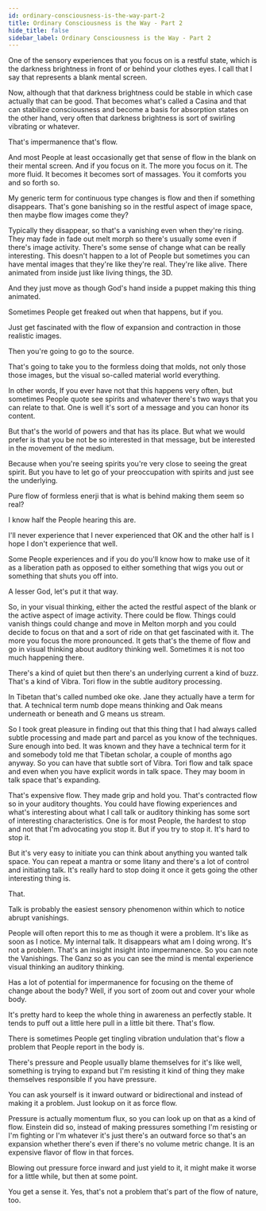 ```yaml
---
id: ordinary-consciousness-is-the-way-part-2
title: Ordinary Consciousness is the Way - Part 2
hide_title: false
sidebar_label: Ordinary Consciousness is the Way - Part 2
---
```

One of the sensory experiences that you focus on is a restful state, which is the darkness brightness in front of or behind your clothes eyes. I call that I say that represents a blank mental screen.

Now, although that that darkness brightness could be stable in which case actually that can be good. That becomes what's called a Casina and that can stabilize consciousness and become a basis for absorption states on the other hand, very often that darkness brightness is sort of swirling vibrating or whatever.

That's impermanence that's flow.

And most People at least occasionally get that sense of flow in the blank on their mental screen. And if you focus on it. The more you focus on it. The more fluid. It becomes it becomes sort of massages. You it comforts you and so forth so.

My generic term for continuous type changes is flow and then if something disappears. That's gone banishing so in the restful aspect of image space, then maybe flow images come they?

Typically they disappear, so that's a vanishing even when they're rising. They may fade in fade out melt morph so there's usually some even if there's image activity. There's some sense of change what can be really interesting. This doesn't happen to a lot of People but sometimes you can have mental images that they're like they're real. They're like alive. There animated from inside just like living things, the 3D.

And they just move as though God's hand inside a puppet making this thing animated.

Sometimes People get freaked out when that happens, but if you.

Just get fascinated with the flow of expansion and contraction in those realistic images.

Then you're going to go to the source.

That's going to take you to the formless doing that molds, not only those those images, but the visual so-called material world everything.

In other words, If you ever have not that this happens very often, but sometimes People quote see spirits and whatever there's two ways that you can relate to that. One is well it's sort of a message and you can honor its content.

But that's the world of powers and that has its place. But what we would prefer is that you be not be so interested in that message, but be interested in the movement of the medium.

Because when you're seeing spirits you're very close to seeing the great spirit. But you have to let go of your preoccupation with spirits and just see the underlying.

Pure flow of formless enerji that is what is behind making them seem so real?

I know half the People hearing this are.

I'll never experience that I never experienced that OK and the other half is I hope I don't experience that well.

Some People experiences and if you do you'll know how to make use of it as a liberation path as opposed to either something that wigs you out or something that shuts you off into.

A lesser God, let's put it that way.

So, in your visual thinking, either the acted the restful aspect of the blank or the active aspect of image activity. There could be flow. Things could vanish things could change and move in Melton morph and you could decide to focus on that and a sort of ride on that get fascinated with it. The more you focus the more pronounced. It gets that's the theme of flow and go in visual thinking about auditory thinking well. Sometimes it is not too much happening there.

There's a kind of quiet but then there's an underlying current a kind of buzz. That's a kind of Vibra. Tori flow in the subtle auditory processing.

In Tibetan that's called numbed oke oke. Jane they actually have a term for that. A technical term numb dope means thinking and Oak means underneath or beneath and G means us stream.

So I took great pleasure in finding out that this thing that I had always called subtle processing and made part and parcel as you know of the techniques. Sure enough into bed. It was known and they have a technical term for it and somebody told me that Tibetan scholar, a couple of months ago anyway. So you can have that subtle sort of Vibra. Tori flow and talk space and even when you have explicit words in talk space. They may boom in talk space that's expanding.

That's expensive flow. They made grip and hold you. That's contracted flow so in your auditory thoughts. You could have flowing experiences and what's interesting about what I call talk or auditory thinking has some sort of interesting characteristics. One is for most People, the hardest to stop and not that I'm advocating you stop it. But if you try to stop it. It's hard to stop it.

But it's very easy to initiate you can think about anything you wanted talk space. You can repeat a mantra or some litany and there's a lot of control and initiating talk. It's really hard to stop doing it once it gets going the other interesting thing is.

That.

Talk is probably the easiest sensory phenomenon within which to notice abrupt vanishings.

People will often report this to me as though it were a problem. It's like as soon as I notice. My internal talk. It disappears what am I doing wrong. It's not a problem. That's an insight insight into impermanence. So you can note the Vanishings. The Ganz so as you can see the mind is mental experience visual thinking an auditory thinking.

Has a lot of potential for impermanence for focusing on the theme of change about the body? Well, if you sort of zoom out and cover your whole body.

It's pretty hard to keep the whole thing in awareness an perfectly stable. It tends to puff out a little here pull in a little bit there. That's flow.

There is sometimes People get tingling vibration undulation that's flow a problem that People report in the body is.

There's pressure and People usually blame themselves for it's like well, something is trying to expand but I'm resisting it kind of thing they make themselves responsible if you have pressure.

You can ask yourself is it inward outward or bidirectional and instead of making it a problem. Just lookup on it as force flow.

Pressure is actually momentum flux, so you can look up on that as a kind of flow. Einstein did so, instead of making pressures something I'm resisting or I'm fighting or I'm whatever it's just there's an outward force so that's an expansion whether there's even if there's no volume metric change. It is an expensive flavor of flow in that forces.

Blowing out pressure force inward and just yield to it, it might make it worse for a little while, but then at some point.

You get a sense it. Yes, that's not a problem that's part of the flow of nature, too.

